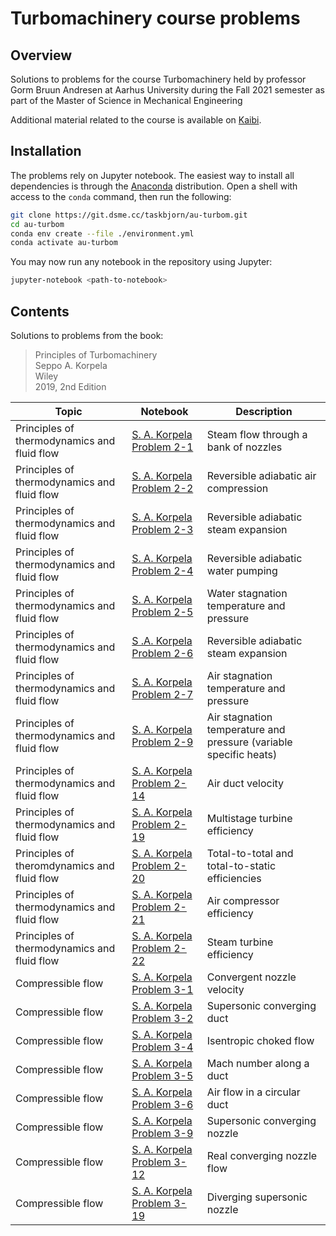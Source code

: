 # Turbomachinery course problems

## Overview

Solutions to problems for the course Turbomachinery held by professor Gorm Bruun Andresen at Aarhus University during the Fall 2021 semester as part of the Master of Science in Mechanical Engineering

Additional material related to the course is available on [Kaibi](https://wiki.dsme.cc/engineering/turbomachinery).

## Installation

The problems rely on Jupyter notebook. The easiest way to install all dependencies is through the [Anaconda](https://www.anaconda.com) distribution. Open a shell with access to the `conda` command, then run the following:

```bash
git clone https://git.dsme.cc/taskbjorn/au-turbom.git
cd au-turbom
conda env create --file ./environment.yml
conda activate au-turbom
```

You may now run any notebook in the repository using Jupyter:

```bash
jupyter-notebook <path-to-notebook>
```

## Contents

Solutions to problems from the book:

> Principles of Turbomachinery  
> Seppo A. Korpela  
> Wiley  
> 2019, 2nd Edition

| Topic | Notebook | Description |
| --- | --- | --- |
| Principles of thermodynamics and fluid flow | [S. A. Korpela Problem 2-1](./01_introduction/korpela_2-01.ipynb) | Steam flow through a bank of nozzles |
| Principles of thermodynamics and fluid flow | [S. A. Korpela Problem 2-2](01_introduction/korpela_2-02.ipynb) | Reversible adiabatic air compression |
| Principles of thermodynamics and fluid flow | [S. A. Korpela Problem 2-3](01_introduction/korpela_2-03.ipynb) | Reversible adiabatic steam expansion |
| Principles of thermodynamics and fluid flow | [S. A. Korpela Problem 2-4](01_introduction/korpela_2-04.ipynb) | Reversible adiabatic water pumping |
| Principles of thermodynamics and fluid flow | [S. A. Korpela Problem 2-5](01_introduction/korpela_2-05.ipynb) | Water stagnation temperature and pressure |
| Principles of thermodynamics and fluid flow | [S .A. Korpela Problem 2-6](01_introduction/korpela_2-06.ipynb) | Reversible adiabatic steam expansion |
| Principles of thermodynamics and fluid flow | [S. A. Korpela Problem 2-7](01_introduction/korpela_2-07.ipynb) | Air stagnation temperature and pressure |
| Principles of thermodynamics and fluid flow | [S. A. Korpela Problem 2-9](01_introduction/korpela_2-08.ipynb) | Air stagnation temperature and pressure (variable specific heats) |
| Principles of thermodynamics and fluid flow | [S. A. Korpela Problem 2-14](01_introduction/korpela_2-14.ipynb) | Air duct velocity |
| Principles of thermodynamics and fluid flow | [S. A. Korpela Problem 2-19](01_introduction/korpela_2-19.ipynb) | Multistage turbine efficiency |
| Principles of theromdynamics and fluid flow | [S. A. Korpela Problem 2-20](01_introduction/korpela_2-20.ipynb) | Total-to-total and total-to-static efficiencies |
| Principles of thermodynamics and fluid flow | [S. A. Korpela Problem 2-21](01_introduction/korpela_2-21.ipynb) | Air compressor efficiency |
| Principles of thermodynamics and fluid flow | [S. A. Korpela Problem 2-22](01_introduction/korpela_2-22.ipynb) | Steam turbine efficiency |
| Compressible flow | [S. A. Korpela Problem 3-1](02_compressible_flow/korpela_3-01.ipynb) | Convergent nozzle velocity |
| Compressible flow | [S. A. Korpela Problem 3-2](02_compressible_flow/korpela_3-02.ipynb) | Supersonic converging duct |
| Compressible flow | [S. A. Korpela Problem 3-4](02_compressible_flow/korpela_3-04.ipynb) | Isentropic choked flow |
| Compressible flow | [S. A. Korpela Problem 3-5](02_compressible_flow/korpela_3-05.ipynb) | Mach number along a duct |
| Compressible flow | [S. A. Korpela Problem 3-6](02_compressible_flow/korpela_3-06.ipynb) | Air flow in a circular duct |
| Compressible flow | [S. A. Korpela Problem 3-9](02_compressible_flow/korpela_3-09.ipynb) | Supersonic converging nozzle |
| Compressible flow | [S. A. Korpela Problem 3-12](02_compressible_flow/korpela_3-12.ipynb) | Real converging nozzle flow |
| Compressible flow | [S. A. Korpela Problem 3-19](02_compressible_flow/korpela_3-19.ipynb) | Diverging supersonic nozzle |
